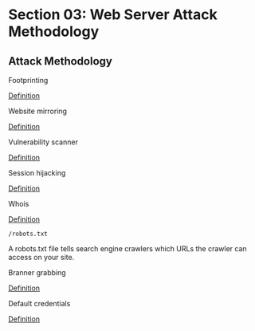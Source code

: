 # Section 03: Web Server Attack Methodology

## Attack Methodology
Footprinting

[Definition](../definitions/definitions_F.md#footprinting)

Website mirroring

[Definition](../definitions/definitions_W.md#website-mirroring)

Vulnerability scanner

[Definition](../definitions/definitions_V.md#vulnerability-scanner)

Session hijacking

[Definition](../definitions/definitions_S.md#session-hijacking)

Whois

[Definition](../definitions/definitions_W.md#whois)

`/robots.txt`

A robots.txt file tells search engine crawlers which URLs the crawler can access on your site.

Branner grabbing

[Definition](../definitions/definitions_B.md#banner-grabbing)

Default credentials

[Definition](../definitions/definitions_D.md#default-credentials)

